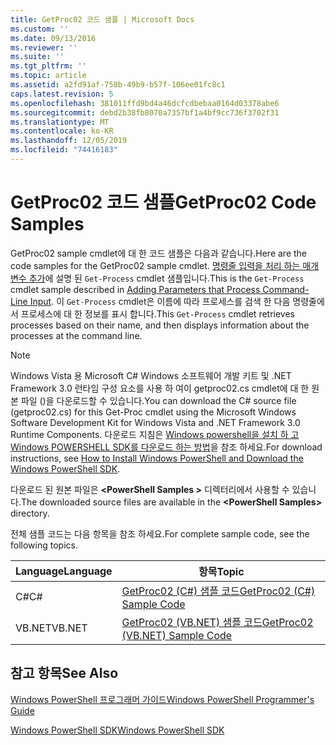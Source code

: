 ```yaml
---
title: GetProc02 코드 샘플 | Microsoft Docs
ms.custom: ''
ms.date: 09/13/2016
ms.reviewer: ''
ms.suite: ''
ms.tgt_pltfrm: ''
ms.topic: article
ms.assetid: a2fd91af-758b-49b9-b57f-106ee01fc8c1
caps.latest.revision: 5
ms.openlocfilehash: 381011ffd9bd4a46dcfcdbebaa0164d03378abe6
ms.sourcegitcommit: debd2b38fb8070a7357bf1a4bf9cc736f3702f31
ms.translationtype: MT
ms.contentlocale: ko-KR
ms.lasthandoff: 12/05/2019
ms.locfileid: "74416183"
---
```

# <a name="getproc02-code-samples"></a><span data-ttu-id="e4f93-102">GetProc02 코드 샘플</span><span class="sxs-lookup"><span data-stu-id="e4f93-102">GetProc02 Code Samples</span></span>

<span data-ttu-id="e4f93-103">GetProc02 sample cmdlet에 대 한 코드 샘플은 다음과 같습니다.</span><span class="sxs-lookup"><span data-stu-id="e4f93-103">Here are the code samples for the GetProc02 sample cmdlet.</span></span> <span data-ttu-id="e4f93-104">[명령줄 입력을 처리 하는 매개 변수 추가](../cmdlet/adding-parameters-that-process-command-line-input.md)에 설명 된 `Get-Process` cmdlet 샘플입니다.</span><span class="sxs-lookup"><span data-stu-id="e4f93-104">This is the `Get-Process` cmdlet sample described in [Adding Parameters that Process Command-Line Input](../cmdlet/adding-parameters-that-process-command-line-input.md).</span></span> <span data-ttu-id="e4f93-105">이 `Get-Process` cmdlet은 이름에 따라 프로세스를 검색 한 다음 명령줄에서 프로세스에 대 한 정보를 표시 합니다.</span><span class="sxs-lookup"><span data-stu-id="e4f93-105">This `Get-Process` cmdlet retrieves processes based on their name, and then displays information about the processes at the command line.</span></span>

> [!NOTE]
> <span data-ttu-id="e4f93-106">Windows Vista 용 Microsoft C# Windows 소프트웨어 개발 키트 및 .NET Framework 3.0 런타임 구성 요소를 사용 하 여이 getproc02.cs cmdlet에 대 한 원본 파일 ()을 다운로드할 수 있습니다.</span><span class="sxs-lookup"><span data-stu-id="e4f93-106">You can download the C# source file (getproc02.cs) for this Get-Proc cmdlet using the Microsoft Windows Software Development Kit for Windows Vista and .NET Framework 3.0 Runtime Components.</span></span> <span data-ttu-id="e4f93-107">다운로드 지침은 [Windows powershell을 설치 하 고 Windows POWERSHELL SDK를 다운로드 하는 방법](/powershell/scripting/developer/installing-the-windows-powershell-sdk)을 참조 하세요.</span><span class="sxs-lookup"><span data-stu-id="e4f93-107">For download instructions, see [How to Install Windows PowerShell and Download the Windows PowerShell SDK](/powershell/scripting/developer/installing-the-windows-powershell-sdk).</span></span>
>
> <span data-ttu-id="e4f93-108">다운로드 된 원본 파일은 **\<PowerShell Samples >** 디렉터리에서 사용할 수 있습니다.</span><span class="sxs-lookup"><span data-stu-id="e4f93-108">The downloaded source files are available in the **\<PowerShell Samples>** directory.</span></span>

<span data-ttu-id="e4f93-109">전체 샘플 코드는 다음 항목을 참조 하세요.</span><span class="sxs-lookup"><span data-stu-id="e4f93-109">For complete sample code, see the following topics.</span></span>

|<span data-ttu-id="e4f93-110">Language</span><span class="sxs-lookup"><span data-stu-id="e4f93-110">Language</span></span>|<span data-ttu-id="e4f93-111">항목</span><span class="sxs-lookup"><span data-stu-id="e4f93-111">Topic</span></span>|
|--------------|-----------|
|<span data-ttu-id="e4f93-112">C#</span><span class="sxs-lookup"><span data-stu-id="e4f93-112">C#</span></span>|[<span data-ttu-id="e4f93-113">GetProc02 (C#) 샘플 코드</span><span class="sxs-lookup"><span data-stu-id="e4f93-113">GetProc02 (C#) Sample Code</span></span>](./getproc02-csharp-sample-code.md)|
|<span data-ttu-id="e4f93-114">VB.NET</span><span class="sxs-lookup"><span data-stu-id="e4f93-114">VB.NET</span></span>|[<span data-ttu-id="e4f93-115">GetProc02 (VB.NET) 샘플 코드</span><span class="sxs-lookup"><span data-stu-id="e4f93-115">GetProc02 (VB.NET) Sample Code</span></span>](./getproc02-vb-net-sample-code.md)|

## <a name="see-also"></a><span data-ttu-id="e4f93-116">참고 항목</span><span class="sxs-lookup"><span data-stu-id="e4f93-116">See Also</span></span>

[<span data-ttu-id="e4f93-117">Windows PowerShell 프로그래머 가이드</span><span class="sxs-lookup"><span data-stu-id="e4f93-117">Windows PowerShell Programmer's Guide</span></span>](./windows-powershell-programmer-s-guide.md)

[<span data-ttu-id="e4f93-118">Windows PowerShell SDK</span><span class="sxs-lookup"><span data-stu-id="e4f93-118">Windows PowerShell SDK</span></span>](../windows-powershell-reference.md)
